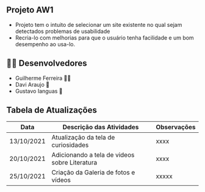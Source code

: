 ## Projeto AW1

- Projeto tem o intuito de selecionar um site existente no qual sejam detectados problemas de usabilidade
- Recria-lo com melhorias para que o usuário tenha facilidade e um bom desempenho ao usa-lo.

## 👨‍💻  Desenvolvedores 

- Guilherme Ferreira 🏄🏻 
-  Davi Araujo 🧀 
- Gustavo Ianguas 🦎 


## Tabela de Atualizações 


| Data       |       Descrição das Atividades      | Observações |
| ---------- | ----------------------------------- | ----------- |
| 13/10/2021 |      Atualização da tela de curiosidades      | xxxx    |
| 20/10/2021 | Adicionando a tela de videos sobre Literatura | xxxx    |
| 25/10/2021 |        Criação da Galeria de fotos e vídeos   | xxxxx   |      



